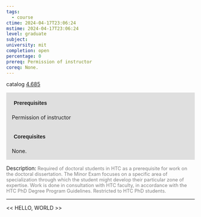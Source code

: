 ```yaml
---
tags:
  - course
ctime: 2024-04-17T23:06:24
mstime: 2024-04-17T23:06:24
level: graduate
subject: 
university: mit
completion: open
percentage: 0
prereq: Permission of instructor
coreq: None.
---
```


catalog [4.685](http://student.mit.edu/catalog/m4f.html#4.685)

<span style="display: block; padding: 15px; background-color: rgb(100, 100, 100, 0.2);"><font id="m_prereq3200_0" style="display: block; font-family: Arial, sans-serif; font-weight: bold; padding: 5px">Prerequisites</font><br><span id="prereq3200_0">Permission of instructor</span></span>
<span style="display: block; padding: 15px; background-color: rgb(100, 100, 100, 0.2);"><font id="m_coreq3200_0" style="display: block; font-family: Arial, sans-serif; font-weight: bold; padding: 5px">Corequisites</font><br><span id="coreq3200_0">None.</span></span>

<font style="">Description:</font>
<font style="color: grey; font-size: 0.8rem;">Required of doctoral students in HTC as a prerequisite for work on the doctoral dissertation. The Minor Exam focuses on a specific area of specialization through which the student might develop their particular zone of expertise. Work is done in consultation with HTC faculty, in accordance with the HTC PhD Degree Program Guidelines. Restricted to HTC PhD students.</font>



---

<< HELLO, WORLD >>
